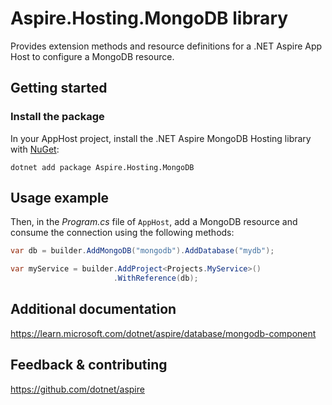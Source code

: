 # Aspire.Hosting.MongoDB library

Provides extension methods and resource definitions for a .NET Aspire App Host to configure a MongoDB resource.

## Getting started

### Install the package

In your AppHost project, install the .NET Aspire MongoDB Hosting library with [NuGet](https://www.nuget.org):

```dotnetcli
dotnet add package Aspire.Hosting.MongoDB
```

## Usage example

Then, in the _Program.cs_ file of `AppHost`, add a MongoDB resource and consume the connection using the following methods:

```csharp
var db = builder.AddMongoDB("mongodb").AddDatabase("mydb");

var myService = builder.AddProject<Projects.MyService>()
                       .WithReference(db);
```

## Additional documentation
https://learn.microsoft.com/dotnet/aspire/database/mongodb-component

## Feedback & contributing

https://github.com/dotnet/aspire
